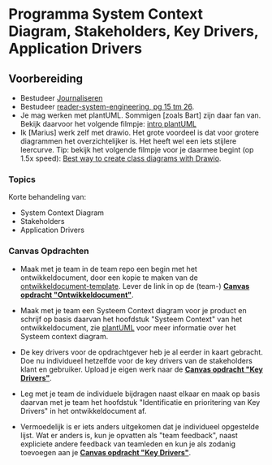 # Programma System Context Diagram, Stakeholders, Key Drivers, Application Drivers
## Voorbereiding
- Bestudeer [Journaliseren](../../organisatorisch/journaliseren.md)
- Bestudeer [reader-system-engineering, pg 15 tm 26](../../onderwijsmateriaal/readers/reader-system-engineering.pdf).
- Je mag werken met plantUML. Sommigen [zoals Bart] zijn daar fan van. Bekijk daarvoor het volgende filmpje: [intro plantUML](https://www.youtube.com/watch?v=_dEhja6kkEA)
- Ik [Marius] werk zelf met drawio. Het grote voordeel is dat voor grotere diagrammen het overzichtelijker is. Het heeft wel een iets stijlere leercurve. Tip: bekijk het volgende filmpje voor je daarmee begint (op 1.5x speed): [Best way to create class diagrams with Drawio](https://youtu.be/OtpU7mcvBns).

### Topics
Korte behandeling van:
- System Context Diagram
- Stakeholders
- Application Drivers

### Canvas Opdrachten
- Maak met je team in de team repo een begin met het ontwikkeldocument, door een kopie te maken van de [ontwikkeldocument-template](../../software/Ontwikkeldocument-template.md). Lever de link in op de (team-) [**Canvas opdracht "Ontwikkeldocument"**](https://canvas.hu.nl/courses/45649/assignments/345679).
- Maak met je team een Systeem Context diagram voor je product en schrijf op basis daarvan het hoofdstuk "Systeem Context" van het ontwikkeldocument, zie [plantUML](../../software/modelleren/plantuml/README.md) voor meer informatie over het Systeem context diagram. 
  
- De key drivers voor de opdrachtgever heb je al eerder in kaart gebracht. Doe nu individueel hetzelfde voor de key drivers van de stakeholders klant en gebruiker.
Upload je eigen werk naar de [**Canvas opdracht "Key Drivers"**](https://canvas.hu.nl/courses/45649/assignments/345667).
- Leg met je team de individuele bijdragen naast elkaar en maak op basis daarvan met je team het hoofdstuk "Identificatie en prioritering van Key Drivers" in het ontwikkeldocument af.
- Vermoedelijk is er iets anders uitgekomen dat je individueel opgestelde lijst. Wat er anders is, kun je opvatten als "team feedback", naast expliciete andere feedback van teamleden en kun je als zodanig toevoegen aan je [**Canvas opdracht "Key Drivers"**](https://canvas.hu.nl/courses/45649/assignments/345667).

